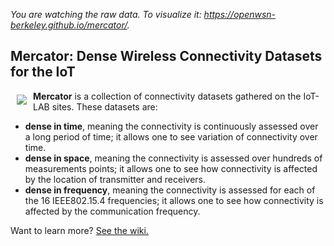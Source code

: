 _You are watching the raw data. To visualize it: https://openwsn-berkeley.github.io/mercator/._

## Mercator: Dense Wireless Connectivity Datasets for the IoT

<img src="https://raw.githubusercontent.com/wiki/openwsn-berkeley/mercator/figures/mercator.jpg" align="left" hspace="10" vspace="6"></a>

**Mercator** is a collection of connectivity datasets gathered on the IoT-LAB sites. These datasets are:
* **dense in time**, meaning the connectivity is continuously assessed over a long period of time; it allows one to see variation of connectivity over time.
* **dense in space**, meaning the connectivity is assessed over hundreds of measurements points; it allows one to see how connectivity is affected by the location of transmitter and receivers.
* **dense in frequency**, meaning the connectivity is assessed for each of the 16 IEEE802.15.4 frequencies; it allows one to see how connectivity is affected by the communication frequency.

Want to learn more? [See the wiki.](https://github.com/openwsn-berkeley/mercator/wiki)
